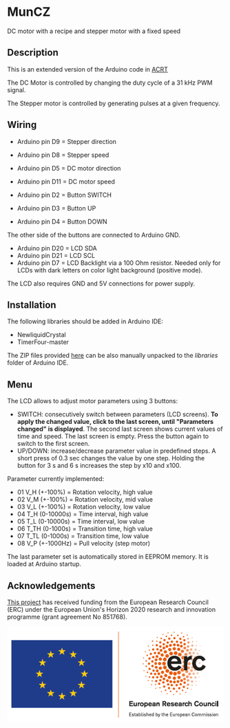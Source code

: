 # MunCZ
DC motor with a recipe and stepper motor with a fixed speed

## Description

This is an extended version of the Arduino code in [ACRT](https://github.com/nemocrys/exp-motor-control/blob/main/ACRT)

The DC Motor is controlled by changing the duty cycle of a 31 kHz PWM signal.

The Stepper motor is controlled by generating pulses at a given frequency.

## Wiring

- Arduino pin D9 = Stepper direction
- Arduino pin D8 = Stepper speed
- Arduino pin D5 = DC motor direction
- Arduino pin D11 = DC motor speed


- Arduino pin D2 = Button SWITCH
- Arduino pin D3 = Button UP
- Arduino pin D4 = Button DOWN

The other side of the buttons are connected to Arduino GND.


- Arduino pin D20 = LCD SDA
- Arduino pin D21 = LCD SCL
- Arduino pin D7 = LCD Backlight via a 100 Ohm resistor. Needed only for LCDs with dark letters on color light background (positive mode).

The LCD also requires GND and 5V connections for power supply.

## Installation

The following libraries should be added in Arduino IDE:

- NewliquidCrystal
- TimerFour-master

The ZIP files provided [here](https://github.com/nemocrys/exp-motor-control/blob/main/libs) can be also manually unpacked to the *libraries* folder of Arduino IDE.

## Menu

The LCD allows to adjust motor parameters using 3 buttons:
- SWITCH: consecutively switch between parameters (LCD screens). **To apply the changed value, click to the last screen, until "Parameters changed" is displayed**. The second last screen shows current values of time and speed. The last screen is empty. Press the button again to switch to the first screen.
- UP/DOWN: increase/decrease parameter value in predefined steps. A short press of 0.3 sec changes the value by one step. Holding the button for 3 s and 6 s increases the step by x10 and x100.

Parameter currently implemented:
- 01 V_H  (+-100%)   = Rotation velocity, high value
- 02 V_M  (+-100%)   = Rotation velocity, mid value
- 03 V_L  (+-100%)   = Rotation velocity, low value
- 04 T_H  (0-10000s) = Time interval, high value
- 05 T_L  (0-10000s) = Time interval, low value
- 06 T_TH (0-1000s)  = Transition time, high value
- 07 T_TL (0-1000s)  = Transition time, low value
- 08 V_P  (+-1000Hz) = Pull velocity (step motor)

The last parameter set is automatically stored in EEPROM memory. It is loaded at Arduino startup.

## Acknowledgements

[This project](https://nemocrys.github.io/) has received funding from the European Research Council (ERC) under the European Union's Horizon 2020 research and innovation programme (grant agreement No 851768).

<img src="https://github.com/nemocrys/test-cz-induction/blob/main/EU-ERC.png">
